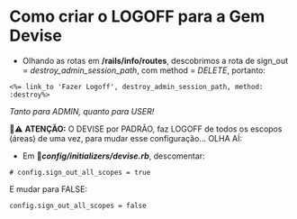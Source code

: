 # Como criar o LOGOFF para a Gem Devise

+ Olhando as rotas em **/rails/info/routes**, descobrimos a rota de sign_out = *destroy_admin_session_path*, com method = *DELETE*, portanto:

~~~
<%= link_to 'Fazer Logoff', destroy_admin_session_path, method: :destroy%>
~~~

*Tanto para ADMIN, quanto para USER!*

🧧⚠️ **ATENÇÃO:** O DEVISE por PADRÃO, faz LOGOFF de todos os escopos (áreas) de uma vez, para mudar esse configuração... OLHA AÍ: 

+ Em 📂***config/initializers/devise.rb***, descomentar:
~~~
# config.sign_out_all_scopes = true
~~~
E mudar para FALSE:
~~~
config.sign_out_all_scopes = false
~~~
